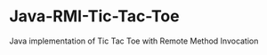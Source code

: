 Java-RMI-Tic-Tac-Toe
====================

Java implementation of Tic Tac Toe with Remote Method Invocation